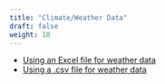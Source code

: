 ```yaml
---
title: "Climate/Weather Data"
draft: false
weight: 10
---
```



- [Using an Excel file for weather data](/usage/met/usingexcelforweatherdata)
- [Using a .csv file for weather data](/usage/met/csvweather)
